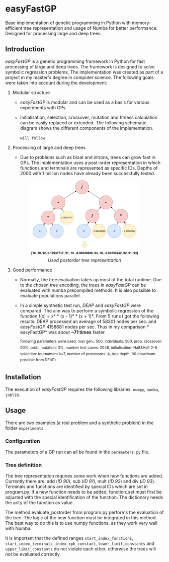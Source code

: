# easyFastGP

Base implementation of genetic programming in Python with memory-efficient tree representation and usage of Numba for
better performance. Designed for processing large and deep trees.

## Introduction

*easyFastGP* is a genetic programming framework in Python for fast processing of large and deep trees. The framework is
designed to solve symbolic regression problems. The implementation was created as part of a project in my master's
degree in computer science. The following goals were taken into account during the development:

1. Modular structure
    - *easyFastGP* is modular and can be used as a basis for various experiments with GPs.
    - Initialisation, selection, crossover, mutation and fitness calculation can be easily replaced or extended. The
      following schematic diagram shows the different components of the implementation.

      `will follow`

2. Processing of large and deep trees
    - Due to problems such as bloat and introns, trees can grow fast in GPs. The implementation uses a post-order
      representation in which functions and terminals are represented as specific IDs. Depths of 2000 with 1 million
      nodes have already been successfully tested.

<figure style="text-align:center;">
<img src="tree_repr.png" style="max-width: 350px;">
<figcaption>
<i>Used postorder tree representation</i>
</figcaption>
</figure>

3. Good performance
    - Normally, the tree evaluation takes up most of the total runtime. Due to the chosen tree encoding, the trees in
      *easyFastGP* can be evaluated with numba precompiled methods. It is also possible to evaluate populations
      parallel.
    - In a simple synthetic test run, *DEAP* and *easyFastGP* were compared. The aim was to perform a symbolic
      regression of the function f(x) = x² * (x - 1)² * (x + 1)². From 5 runs I got the following results: DEAP
      processed an average of 58301 nodes per sec. and *easyFastGP* 4158681 nodes per sec. Thus in my comparison *
      easyFastGP* was about **~71 times** faster.

      <sup>following parameters were used: max gen.: 500, individuals: 500, prob. crossover: 90%, prob. mutation: 3%,
      number test cases: 2048, initialisation: Half&Half 2-6, selection: tournament k=7, number of processors: 4, tree
      depth: 90 (maximum possible from DEAP).</sup>

## Installation

The execution of *easyFastGP* requires the following libraries: `numpy`, `numba`, `joblib`.

## Usage

There are two examples (a real problem and a synthetic problem) in the folder `experiments`.

### Configuration
The parameters of a GP run can all be found in the `parameters.py` file.

### Tree definition
The tree representation requires some work when new functions are added. Currently there are: add (*ID 90*), sub (*ID
91*), mult (*ID 92*) and div (*ID 93*). Terminals and functions are identified by special IDs which are set in
program.py. If a new function needs to be added, function_set must first be adjusted with the special identification of
the function. The dictionary needs the arity of the function as value.

The method evaluate_postorder from program.py performs the evaluation of the tree. The logic of the new function must be
integrated in this method. The best way to do this is to use numpy functions, as they work very well with Numba.

It is important that the defined ranges `start_index_functions`, `start_index_terminals`, `index_eph_constant`,
`lower_limit_constants` and `upper_limit_constants` do not violate each other, otherwise the trees will not be evaluated
correctly.
